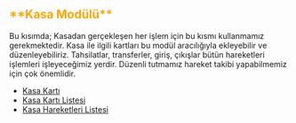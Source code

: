 <h2>
<span style="color:orange;">
**Kasa Modülü**
</span>
</h2>

Bu kısımda; Kasadan gerçekleşen her işlem için bu kısmı kullanmamız gerekmektedir. 
Kasa ile ilgili kartları bu modül aracılığıyla ekleyebilir ve düzenleyebiliriz.
Tahsilatlar, transferler, giriş, çıkışlar bütün hareketleri işlemleri işleyeceğimiz yerdir. 
Düzenli tutmamız hareket takibi yapabilmemiz için çok önemlidir.

- [Kasa Kartı](/Kasa/KasaKarti.md "Kasa Kartı")
- [Kasa Kartı Listesi](/Kasa/KasaKatiListesi.md "Kasa Kartı Listesi")
- [Kasa Hareketleri Listesi](/Kasa/KasaHareketleriListesi.md "Kasa Hareketleri Listesi")
